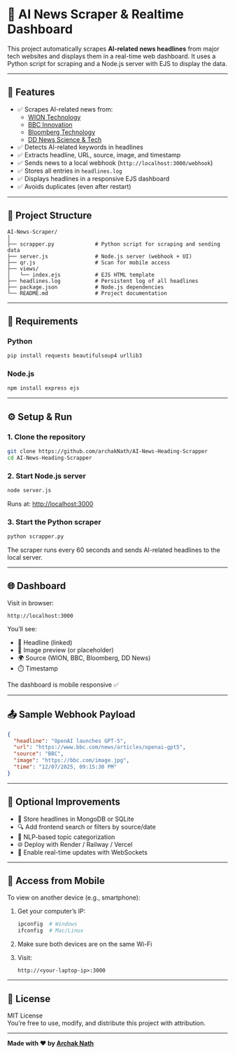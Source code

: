 # 📰 AI News Scraper & Realtime Dashboard

This project automatically scrapes **AI-related news headlines** from major tech websites and displays them in a real-time web dashboard. It uses a Python script for scraping and a Node.js server with EJS to display the data.

---

## 🚀 Features

- ✅ Scrapes AI-related news from:
  - [WION Technology](https://www.wionews.com/technology)
  - [BBC Innovation](https://www.bbc.com/innovation)
  - [Bloomberg Technology](https://www.bloomberg.com/technology)
  - [DD News Science & Tech](https://ddnews.gov.in/en/category/science-tech/)
- ✅ Detects AI-related keywords in headlines
- ✅ Extracts headline, URL, source, image, and timestamp
- ✅ Sends news to a local webhook (`http://localhost:3000/webhook`)
- ✅ Stores all entries in `headlines.log`
- ✅ Displays headlines in a responsive EJS dashboard
- ✅ Avoids duplicates (even after restart)

---

## 📁 Project Structure

```
AI-News-Scraper/
│
├── scrapper.py             # Python script for scraping and sending data
├── server.js               # Node.js server (webhook + UI)
├── qr.js                   # Scan for mobile access
├── views/
│   └── index.ejs           # EJS HTML template
├── headlines.log           # Persistent log of all headlines
├── package.json            # Node.js dependencies
└── README.md               # Project documentation
```

---

## 🔧 Requirements

### Python

```bash
pip install requests beautifulsoup4 urllib3
```

### Node.js

```bash
npm install express ejs
```

---

## ⚙️ Setup & Run

### 1. Clone the repository

```bash
git clone https://github.com/archakNath/AI-News-Heading-Scrapper
cd AI-News-Heading-Scrapper
```

### 2. Start Node.js server

```bash
node server.js
```

Runs at: [http://localhost:3000](http://localhost:3000)

### 3. Start the Python scraper

```bash
python scrapper.py
```

The scraper runs every 60 seconds and sends AI-related headlines to the local server.

---

## 🌐 Dashboard

Visit in browser:

```
http://localhost:3000
```

You’ll see:
- 📰 Headline (linked)
- 📸 Image preview (or placeholder)
- 🌍 Source (WION, BBC, Bloomberg, DD News)
- ⏱️ Timestamp

The dashboard is mobile responsive ✅

---

## 📤 Sample Webhook Payload

```json
{
  "headline": "OpenAI launches GPT-5",
  "url": "https://www.bbc.com/news/articles/openai-gpt5",
  "source": "BBC",
  "image": "https://bbc.com/image.jpg",
  "time": "12/07/2025, 09:15:30 PM"
}
```

---

## 🧠 Optional Improvements

- 💾 Store headlines in MongoDB or SQLite
- 🔍 Add frontend search or filters by source/date
- 🧠 NLP-based topic categorization
- 🌐 Deploy with Render / Railway / Vercel
- 📱 Enable real-time updates with WebSockets

---

## 📲 Access from Mobile

To view on another device (e.g., smartphone):

1. Get your computer’s IP:

   ```bash
   ipconfig  # Windows
   ifconfig  # Mac/Linux
   ```

2. Make sure both devices are on the same Wi-Fi
3. Visit:

   ```
   http://<your-laptop-ip>:3000
   ```

---

## 📄 License

MIT License  
You’re free to use, modify, and distribute this project with attribution.

---

**Made with ❤️ by [Archak Nath](https://github.com/archakNath)**